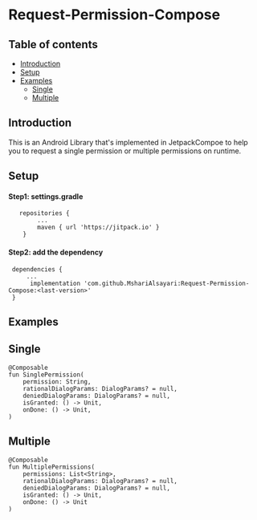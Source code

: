 # Request-Permission-Compose


## Table of contents
- [Introduction](#introduction)
- [Setup](#setup)
- [Examples](#examples)
   - [Single](#single)
   - [Multiple](#multiple)
   
## Introduction
This is an Android Library that's implemented in JetpackCompoe to help you to request a single permission or multiple permissions on runtime.


## Setup
#### Step1: settings.gradle

```
   repositories {
        ...
        maven { url 'https://jitpack.io' }
    }
```

#### Step2: add the dependency 

```
 dependencies {
     ...
 	  implementation 'com.github.MshariAlsayari:Request-Permission-Compose:<last-version>'
 }
```

## Examples


## Single

```
@Composable
fun SinglePermission(
    permission: String,
    rationalDialogParams: DialogParams? = null,
    deniedDialogParams: DialogParams? = null,
    isGranted: () -> Unit,
    onDone: () -> Unit,
)
```


## Multiple
```
@Composable
fun MultiplePermissions(
    permissions: List<String>,
    rationalDialogParams: DialogParams? = null,
    deniedDialogParams: DialogParams? = null,
    isGranted: () -> Unit,
    onDone: () -> Unit
)
```

